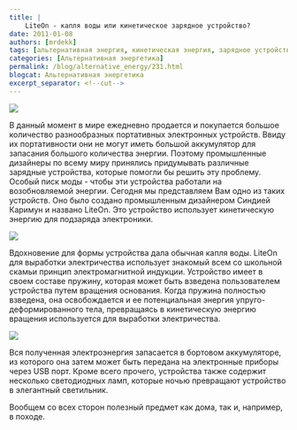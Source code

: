 ```yaml
---
title: |
    LiteOn - капля воды или кинетическое зарядное устройство?
date: 2011-01-08
authors: [mrdekk]
tags: [альтернативная энергия, кинетическая энергия, зарядное устройство, капля воды]
categories: [Альтернативная энергетика]
permalink: /blog/alternative_energy/231.html
blogcat: Альтернативная энергетика
excerpt_separator: <!--cut-->
---
```



![](http://itw66.ru/uploads/images/00/00/01/2011/01/08/d21a77.jpg)


В данный момент в мире ежедневно продается и покупается большое количество разнообразных портативных электронных устройств. Ввиду их портативности они не могут иметь большой аккумулятор для запасания большого количества энергии. Поэтому промышленные дизайнеры по всему миру принялись придумывать различные зарядные устройства, которые помогли бы решить эту проблему. Особый писк моды - чтобы эти устройства работали на возобновляемой энергии. Сегодня мы представляем Вам одно из таких устройств. Оно было создано промышленным дизайнером Синдией Каримун и названо LiteOn. Это устройство использует кинетическую энергию для подзаряда электроники.



<!--cut-->



![](http://itw66.ru/uploads/images/00/00/01/2011/01/08/f4a301.jpg)


Вдохновение для формы устройства дала обычная капля воды. LiteOn для выработки электричества использует знакомый всем со школьной скамьи принцип электромагнитной индукции. Устройство имеет в своем составе пружину, которая может быть взведена пользователем устройства путем вращения основания. Когда пружина полностью взведена, она освобождается и ее потенциальная энергия упруго-деформированного тела, превращаясь в кинетическую энергию вращения используется для выработки электричества.


![](http://itw66.ru/uploads/images/00/00/01/2011/01/08/1320e8.jpg)


Вся полученная электроэнергия запасается в бортовом аккумуляторе, из которого она затем может быть передана на электронные приборы через USB порт. Кроме всего прочего, устройства также содержит несколько светодиодных ламп, которые ночью превращают устройство в элегантный светильник.

Вообщем со всех сторон полезный предмет как дома, так и, например, в походе.
